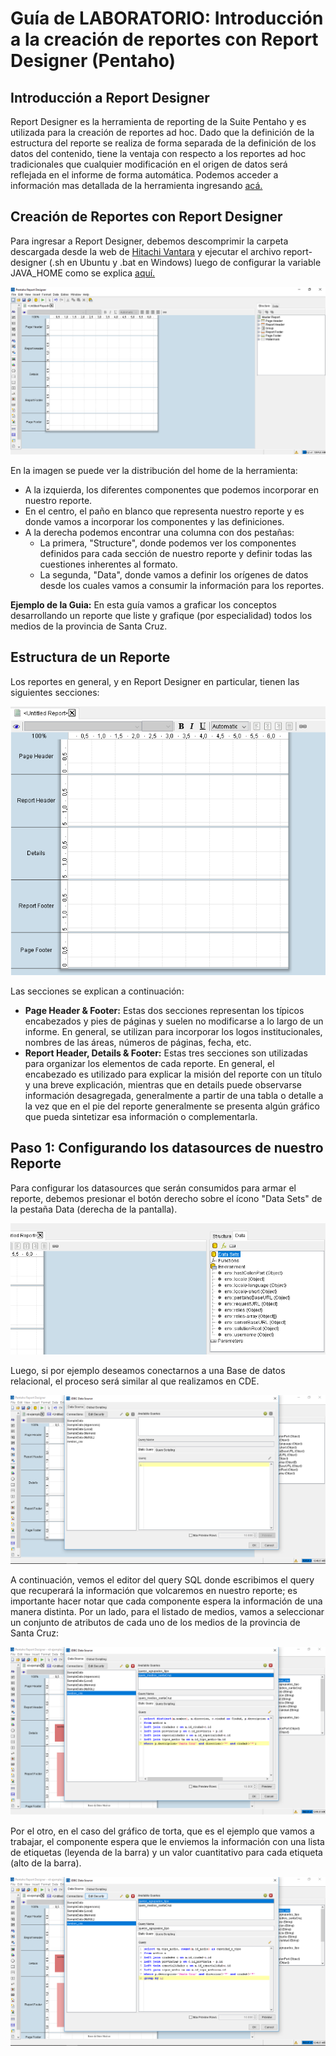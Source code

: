 # Guía de LABORATORIO: Introducción a la creación de reportes con Report Designer (Pentaho)

## Introducción a Report Designer
Report Designer es la herramienta de reporting de la Suite Pentaho y es utilizada para la creación de reportes ad hoc. Dado que la definición de la estructura del reporte se realiza de forma separada de la definición de los datos del contenido, tiene la ventaja con respecto a los reportes ad hoc tradicionales que cualquier modificación en el origen de datos será reflejada en el informe de forma automática. Podemos acceder a información mas detallada de la herramienta ingresando [acá.](https://help.pentaho.com/Documentation/8.1/Products/Report_Designer)

## Creación de Reportes con Report Designer
Para ingresar a Report Designer, debemos descomprimir la carpeta descargada desde la web de [Hitachi Vantara](https://community.hitachivantara.com/docs/DOC-1009856-pentaho-reporting) y ejecutar el archivo report-designer (.sh en Ubuntu y .bat en Windows) luego de configurar la variable JAVA_HOME como se explica [aquí.](https://www.dropbox.com/s/au05tj4qn63h8xx/GL00%20-%20Gu%C3%ADa%20de%20Instalaci%C3%B3n%20Suite%20Pentaho.pdf?dl=0)

![Pantalla Report Designer](./imgs/rd-screen.png)

En la imagen se puede ver la distribución del home de la herramienta:
- A la izquierda, los diferentes componentes que podemos incorporar en nuestro reporte.
- En el centro, el paño en blanco que representa nuestro reporte y es donde vamos a incorporar los componentes y las definiciones.
- A la derecha podemos encontrar una columna con dos pestañas:
  - La primera, "Structure", donde podemos ver los componentes definidos para cada sección de nuestro reporte y definir todas las cuestiones inherentes al formato.
  - La segunda, "Data", donde vamos a definir los orígenes de datos desde los cuales vamos a consumir la información para los reportes.

__Ejemplo de la Guia:__ En esta guía vamos a graficar los conceptos desarrollando un reporte que liste y grafique (por especialidad) todos los medios de la provincia de Santa Cruz.

## Estructura de un Reporte
Los reportes en general, y en Report Designer en particular, tienen las siguientes secciones:

![Report Designer Estructura](./imgs/rd-structure.png)

Las secciones se explican a continuación:
- __Page Header & Footer:__ Estas dos secciones representan los típicos encabezados y pies de páginas y suelen no modificarse a lo largo de un informe. En general, se utilizan para incorporar los logos institucionales, nombres de las áreas, números de páginas, fecha, etc.
- __Report Header, Details & Footer:__ Estas tres secciones son utilizadas para organizar los elementos de cada reporte. En general, el encabezado es utilizado para explicar la misión del reporte con un título y una breve explicación, mientras que en details puede observarse información desagregada, generalmente a partir de una tabla o detalle a la vez que en el pie del reporte generalmente se presenta algún gráfico que pueda sintetizar esa información o complementarla.

## Paso 1: Configurando los datasources de nuestro Reporte
Para configurar los datasources que serán consumidos para armar el reporte, debemos presionar el botón derecho sobre el ícono "Data Sets" de la pestaña Data (derecha de la pantalla).

![Report Designer Data](./imgs/rd-data.png)

Luego, si por ejemplo deseamos conectarnos a una Base de datos relacional, el proceso será similar al que realizamos en CDE.

![Report Designer Datasource](./imgs/rd-datasource.png)

A continuación, vemos el editor del query SQL donde escribimos el query que recuperará la información que volcaremos en nuestro reporte; es importante hacer notar que cada componente espera la información de una manera distinta. 
Por un lado, para el listado de medios, vamos a seleccionar un conjunto de atributos de cada uno de los medios de la provincia de Santa Cruz:

![Report Designer query1](./imgs/rd-query1.png)

Por el otro, en el caso del gráfico de torta, que es el ejemplo que vamos a trabajar, el componente espera que le enviemos la información con una lista de etiquetas (leyenda de la barra) y un valor cuantitativo para cada etiqueta (alto de la barra).

![Report Designer query2](./imgs/rd-query2.png)

